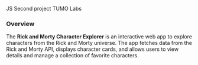 JS Second project TUMO Labs

### **Overview**
The **Rick and Morty Character Explorer** is an interactive web app to explore characters from the Rick and Morty universe. The app fetches data from the Rick and Morty API, displays character cards, and allows users to view details and manage a collection of favorite characters.
